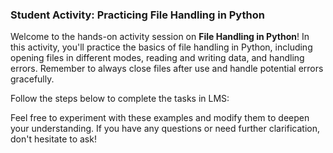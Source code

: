 ### **Student Activity: Practicing File Handling in Python**

Welcome to the hands-on activity session on **File Handling in Python**! In this activity, you'll practice the basics of file handling in Python, including opening files in different modes, reading and writing data, and handling errors. Remember to always close files after use and handle potential errors gracefully.

Follow the steps below to complete the tasks in LMS:


Feel free to experiment with these examples and modify them to deepen your understanding. If you have any questions or need further clarification, don't hesitate to ask!
